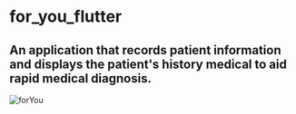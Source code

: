 # for_you_flutter


## An application that records patient information and displays the patient's history medical to aid rapid medical diagnosis.
![forYou](https://user-images.githubusercontent.com/80629705/189697735-d1eee479-6524-4363-a677-7ffb89287b35.png)
